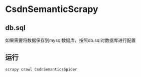 # CsdnSemanticScrapy

## db.sql

如果需要将数据保存到mysql数据库，按照db.sql对数据库进行配置

## 运行

```
scrapy crawl CsdnSemanticsSpider
```
